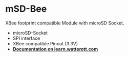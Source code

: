 # mSD-Bee
XBee footprint compatible Module with microSD Socket.

* microSD-Socket
* SPI interface
* XBee compatible Pinout (3.3V)
* **[Documentation on learn.watterott.com](http://learn.watterott.com/bee-modules/msd/)**
